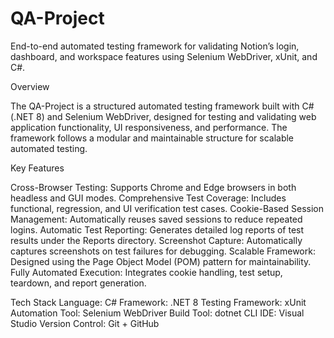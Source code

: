 # QA-Project
End-to-end automated testing framework for validating Notion’s login, dashboard, and workspace features using Selenium WebDriver, xUnit, and C#.

Overview

The QA-Project is a structured automated testing framework built with C# (.NET 8) and Selenium WebDriver, designed for testing and validating web application functionality, UI responsiveness, and performance. The framework follows a modular and maintainable structure for scalable automated testing.

Key Features

Cross-Browser Testing: Supports Chrome and Edge browsers in both headless and GUI modes.
Comprehensive Test Coverage: Includes functional, regression, and UI verification test cases.
Cookie-Based Session Management: Automatically reuses saved sessions to reduce repeated logins.
Automatic Test Reporting: Generates detailed log reports of test results under the Reports directory.
Screenshot Capture: Automatically captures screenshots on test failures for debugging.
Scalable Framework: Designed using the Page Object Model (POM) pattern for maintainability.
Fully Automated Execution: Integrates cookie handling, test setup, teardown, and report generation.

Tech Stack
Language: C#
Framework: .NET 8
Testing Framework: xUnit
Automation Tool: Selenium WebDriver
Build Tool: dotnet CLI
IDE: Visual Studio
Version Control: Git + GitHub

